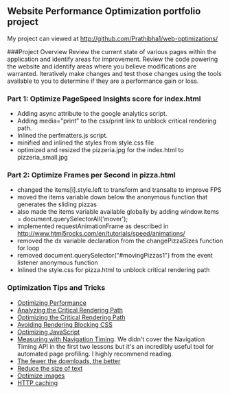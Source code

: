 ## Website Performance Optimization portfolio project

My project can viewed at http://github.com/Prathibha1/web-optimizations/

###Project Overview
Review the current state of various pages within the application and identify areas for improvement. Review the code powering the website and identify areas where you believe modifications are warranted. Iteratively make changes and test those changes using the tools available to you to determine if they are a performance gain or loss.

### Part 1: Optimize PageSpeed Insights score for index.html

- Adding async attribute to the google analytics script.
- Adding media="print" to the css/print link to unblock critical rendering path.
- Inlined the perfmatters.js script.
- minified and inlined the styles from style.css file
- optimized and resized the pizzeria.jpg for the index.html to pizzeria_small.jpg
	
### Part 2: Optimize Frames per Second in pizza.html

- changed the items[i].style.left to transform and transalte to improve FPS
- moved the items variable down below the anonymous function that generates the sliding pizzas
- also made the items variable available globally by adding window.items = document.querySelectorAll('mover');
- implemented requestAnimationFrame as described in http://www.html5rocks.com/en/tutorials/speed/animations/ 
- removed the dx variable declaration from the changePizzaSizes function for loop
- removed document.querySelector("#movingPizzas1") from the event listener anonymous function
- Inlined the style.css for pizza.html to unblock critical rendering path

### Optimization Tips and Tricks
* [Optimizing Performance](https://developers.google.com/web/fundamentals/performance/ "web performance")
* [Analyzing the Critical Rendering Path](https://developers.google.com/web/fundamentals/performance/critical-rendering-path/analyzing-crp.html "analyzing crp")
* [Optimizing the Critical Rendering Path](https://developers.google.com/web/fundamentals/performance/critical-rendering-path/optimizing-critical-rendering-path.html "optimize the crp!")
* [Avoiding Rendering Blocking CSS](https://developers.google.com/web/fundamentals/performance/critical-rendering-path/render-blocking-css.html "render blocking css")
* [Optimizing JavaScript](https://developers.google.com/web/fundamentals/performance/critical-rendering-path/adding-interactivity-with-javascript.html "javascript")
* [Measuring with Navigation Timing](https://developers.google.com/web/fundamentals/performance/critical-rendering-path/measure-crp.html "nav timing api"). We didn't cover the Navigation Timing API in the first two lessons but it's an incredibly useful tool for automated page profiling. I highly recommend reading.
* <a href="https://developers.google.com/web/fundamentals/performance/optimizing-content-efficiency/eliminate-downloads.html">The fewer the downloads, the better</a>
* <a href="https://developers.google.com/web/fundamentals/performance/optimizing-content-efficiency/optimize-encoding-and-transfer.html">Reduce the size of text</a>
* <a href="https://developers.google.com/web/fundamentals/performance/optimizing-content-efficiency/image-optimization.html">Optimize images</a>
* <a href="https://developers.google.com/web/fundamentals/performance/optimizing-content-efficiency/http-caching.html">HTTP caching</a>


